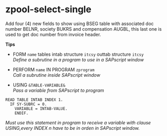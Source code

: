 # zpool-select-single

Add four (4) new fields to show using BSEG table with associated doc number BELNR, society BUKRS and compensation AUGBL, this last one is used to get doc number from invoice header.


**Tips**
- FORM `name` tables intab structure `itcsy` outtab structure `itcsy` \
*Define a subrutine in a program to use in a SAPscript window*

- PERFORM `name` IN PROGRAM `zprogram` \
*Call a subrutine inside SAPscript window*

- USING `&TABLE-VARIABLE&` \
*Pass a variable from SAPscript to program*

``` 
READ TABLE INTAB INDEX 1.
  IF SY-SUBRC = 0.
    VARIABLE = INTAB-VALUE.
    ENDIF.
```
*Must use this statement in program to receive a variable with clause USING,every INDEX n have to be in orden in SAPscript window.*
